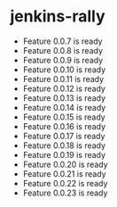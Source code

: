 # jenkins-rally
 - Feature 0.0.7 is ready
 - Feature 0.0.8 is ready
 - Feature 0.0.9 is ready
 - Feature 0.0.10 is ready
 - Feature 0.0.11 is ready
 - Feature 0.0.12 is ready
 - Feature 0.0.13 is ready
 - Feature 0.0.14 is ready
 - Feature 0.0.15 is ready
 - Feature 0.0.16 is ready
 - Feature 0.0.17 is ready
 - Feature 0.0.18 is ready
 - Feature 0.0.19 is ready
 - Feature 0.0.20 is ready
 - Feature 0.0.21 is ready
 - Feature 0.0.22 is ready
 - Feature 0.0.23 is ready
